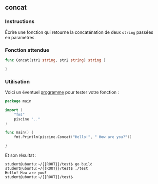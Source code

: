 ## concat

### Instructions

Écrire une fonction qui retourne la concaténation de deux `string` passées en paramètres.

### Fonction attendue

```go
func Concat(str1 string, str2 string) string {

}
```

### Utilisation

Voici un éventuel [programme](TODO-LINK) pour tester votre fonction :

```go
package main

import (
	"fmt"
	piscine ".."
)

func main() {
	fmt.Println(piscine.Concat("Hello!", " How are you?"))

}
```

Et son résultat :

```console
student@ubuntu:~/{{ROOT}}/test$ go build
student@ubuntu:~/{{ROOT}}/test$ ./test
Hello! How are you?
student@ubuntu:~/{{ROOT}}/test$
```
